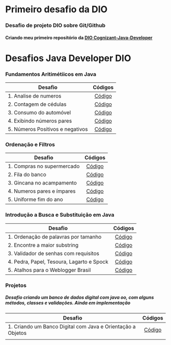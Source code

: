 # Primeiro desafio da DIO 
### Desafio de projeto DIO sobre Git/Github
#### Criando meu primeiro repositório da [DIO Cognizant-Java-Developer](https://digitalinnovation.one/)

# Desafios Java Developer DIO

### Fundamentos Aritimétiicos em Java

| Desafio   |      Códigos      |
|----------|:-------------:|
| 1. Analise de numeros |  [Código](https://github.com/pauloprogramerr/dio-desafio-github-primeiro-repositorio/blob/main/Desafio%20Git_GitHub%20DIO/java/varios%20desafios/Fundamentos%20Aritimeticos/AnaliseNumeros.java) |
| 2. Contagem de cédulas | [Código](https://github.com/pauloprogramerr/dio-desafio-github-primeiro-repositorio/blob/main/Desafio%20Git_GitHub%20DIO/java/varios%20desafios/Fundamentos%20Aritimeticos/ContagemCedula.java)   |
| 3. Consumo do automóvel | [Código](https://github.com/pauloprogramerr/dio-desafio-github-primeiro-repositorio/blob/main/Desafio%20Git_GitHub%20DIO/java/varios%20desafios/Fundamentos%20Aritimeticos/ConsumoAutomovel.java) |
| 4. Exibindo números pares |    [Código](https://github.com/pauloprogramerr/dio-desafio-github-primeiro-repositorio/blob/main/Desafio%20Git_GitHub%20DIO/java/varios%20desafios/Fundamentos%20Aritimeticos/ExibindoNumeroPares.java)   |
| 5. Números Positivos e negativos | [Código](https://github.com/pauloprogramerr/dio-desafio-github-primeiro-repositorio/blob/main/Desafio%20Git_GitHub%20DIO/java/varios%20desafios/Fundamentos%20Aritimeticos/NumerosPositivos.java) |


### Ordenação e Filtros

| Desafio   |      Códigos      |
|----------|:-------------:|
| 1. Compras no supermercado |  [Código](https://github.com/pauloprogramerr/dio-desafio-github-primeiro-repositorio/blob/main/Desafio%20Git_GitHub%20DIO/java/varios%20desafios/Orderna%C3%A7%C3%A3o%20e%20filtros/ComprasSupermercado.java) |
| 2. Fila do banco | [Código](https://github.com/pauloprogramerr/dio-desafio-github-primeiro-repositorio/blob/main/Desafio%20Git_GitHub%20DIO/java/varios%20desafios/Orderna%C3%A7%C3%A3o%20e%20filtros/FilaBanco.java)   |
| 3. Gincana no acampamento | [Código](https://github.com/pauloprogramerr/dio-desafio-github-primeiro-repositorio/blob/main/Desafio%20Git_GitHub%20DIO/java/varios%20desafios/Orderna%C3%A7%C3%A3o%20e%20filtros/ScavengerHuntAtCamp.java) |
| 4. Numeros pares e ímpares |    [Código](https://github.com/pauloprogramerr/dio-desafio-github-primeiro-repositorio/blob/main/Desafio%20Git_GitHub%20DIO/java/varios%20desafios/Orderna%C3%A7%C3%A3o%20e%20filtros/ParesImpares.java)   |
| 5. Uniforme fim do ano | [Código](https://github.com/pauloprogramerr/dio-desafio-github-primeiro-repositorio/blob/main/Desafio%20Git_GitHub%20DIO/java/varios%20desafios/Orderna%C3%A7%C3%A3o%20e%20filtros/UniformeFimAno.java) |

### Introdução a Busca e Substituição em Java

| Desafio   |      Códigos      |
|----------|:-------------:|
| 1. Ordenação de palavras por tamanho |  [Código](https://github.com/pauloprogramerr/dio-desafio-github-primeiro-repositorio/blob/main/Desafio%20Git_GitHub%20DIO/java/varios%20desafios/Introdu%C3%A7%C3%A3o%20a%20Busca%20e%20Substitui%C3%A7%C3%A3o%20em%20Java/OrderWords.java) |
| 2. Encontre a maior substring | [Código](https://github.com/pauloprogramerr/dio-desafio-github-primeiro-repositorio/blob/main/Desafio%20Git_GitHub%20DIO/java/varios%20desafios/Introdu%C3%A7%C3%A3o%20a%20Busca%20e%20Substitui%C3%A7%C3%A3o%20em%20Java/MaiorSubstring.java)   |
| 3. Validador de senhas com requisitos | [Código](https://github.com/pauloprogramerr/dio-desafio-github-primeiro-repositorio/blob/main/Desafio%20Git_GitHub%20DIO/java/varios%20desafios/Introdu%C3%A7%C3%A3o%20a%20Busca%20e%20Substitui%C3%A7%C3%A3o%20em%20Java/ValidadorSenha.java) |
| 4. Pedra, Papel, Tesoura, Lagarto e Spock |    [Código](https://github.com/pauloprogramerr/dio-desafio-github-primeiro-repositorio/blob/main/Desafio%20Git_GitHub%20DIO/java/varios%20desafios/Introdu%C3%A7%C3%A3o%20a%20Busca%20e%20Substitui%C3%A7%C3%A3o%20em%20Java/JoKenPo.java)   |
| 5. Atalhos para o Weblogger Brasil | [Código](https://github.com/pauloprogramerr/dio-desafio-github-primeiro-repositorio/blob/main/Desafio%20Git_GitHub%20DIO/java/varios%20desafios/Introdu%C3%A7%C3%A3o%20a%20Busca%20e%20Substitui%C3%A7%C3%A3o%20em%20Java/WebBlogBrazil.java) |

### Projetos
##### Desafio criando um banco de dados digital com java oo, com alguns métodos, classes e validações. Ainda em implementação 

| Desafio   |      Códigos      |
|----------|:-------------:|
| 1. Criando um Banco Digital com Java e Orientação a Objetos |  [Código](https://github.com/pauloprogramerr/dio-desafio-github-primeiro-repositorio/tree/main/Criando%20um%20Banco%20Digital%20com%20Java%20e%20Orienta%C3%A7%C3%A3o%20a%20Objetos/src/main/java/com/dio/desafio/oo) |
|           |               |
